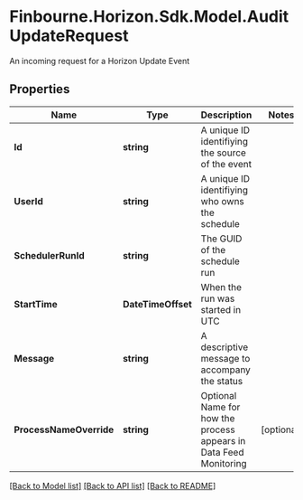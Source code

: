 # Finbourne.Horizon.Sdk.Model.AuditUpdateRequest
An incoming request for a Horizon Update Event

## Properties

Name | Type | Description | Notes
------------ | ------------- | ------------- | -------------
**Id** | **string** | A unique ID identifiying the source of the event | 
**UserId** | **string** | A unique ID identifiying who owns the schedule | 
**SchedulerRunId** | **string** | The GUID of the schedule run | 
**StartTime** | **DateTimeOffset** | When the run was started in UTC | 
**Message** | **string** | A descriptive message to accompany the status | 
**ProcessNameOverride** | **string** | Optional Name for how the process appears in Data Feed Monitoring | [optional] 

[[Back to Model list]](../README.md#documentation-for-models) [[Back to API list]](../README.md#documentation-for-api-endpoints) [[Back to README]](../README.md)

